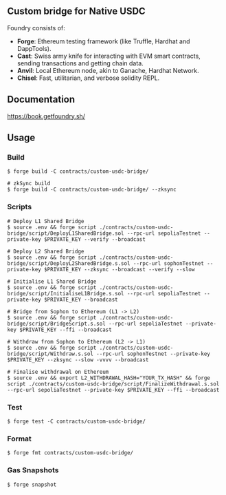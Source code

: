 ## Custom bridge for Native USDC


Foundry consists of:

-   **Forge**: Ethereum testing framework (like Truffle, Hardhat and DappTools).
-   **Cast**: Swiss army knife for interacting with EVM smart contracts, sending transactions and getting chain data.
-   **Anvil**: Local Ethereum node, akin to Ganache, Hardhat Network.
-   **Chisel**: Fast, utilitarian, and verbose solidity REPL.

## Documentation

https://book.getfoundry.sh/

## Usage

### Build

```shell
$ forge build -C contracts/custom-usdc-bridge/

# zkSync build
$ forge build -C contracts/custom-usdc-bridge/ --zksync
```

### Scripts

```shell
# Deploy L1 Shared Bridge
$ source .env && forge script ./contracts/custom-usdc-bridge/script/DeployL1SharedBridge.sol --rpc-url sepoliaTestnet --private-key $PRIVATE_KEY --verify --broadcast

# Deploy L2 Shared Bridge
$ source .env && forge script ./contracts/custom-usdc-bridge/script/DeployL2SharedBridge.s.sol --rpc-url sophonTestnet --private-key $PRIVATE_KEY --zksync --broadcast --verify --slow

# Initialise L1 Shared Bridge
$ source .env && forge script ./contracts/custom-usdc-bridge/script/InitialiseL1Bridge.s.sol --rpc-url sepoliaTestnet --private-key $PRIVATE_KEY --broadcast

# Bridge from Sophon to Ethereum (L1 -> L2)
$ source .env && forge script ./contracts/custom-usdc-bridge/script/BridgeScript.s.sol --rpc-url sepoliaTestnet --private-key $PRIVATE_KEY --ffi --broadcast

# Withdraw from Sophon to Ethereum (L2 -> L1)
$ source .env && forge script ./contracts/custom-usdc-bridge/script/Withdraw.s.sol --rpc-url sophonTestnet --private-key $PRIVATE_KEY --zksync --slow -vvvv --broadcast

# Finalise withdrawal on Ethereum
$ source .env && export L2_WITHDRAWAL_HASH="YOUR_TX_HASH" && forge script ./contracts/custom-usdc-bridge/script/FinalizeWithdrawal.s.sol --rpc-url sepoliaTestnet --private-key $PRIVATE_KEY --ffi --broadcast
```

### Test

```shell
$ forge test -C contracts/custom-usdc-bridge/
```

### Format

```shell
$ forge fmt contracts/custom-usdc-bridge/
```

### Gas Snapshots

```shell
$ forge snapshot
```